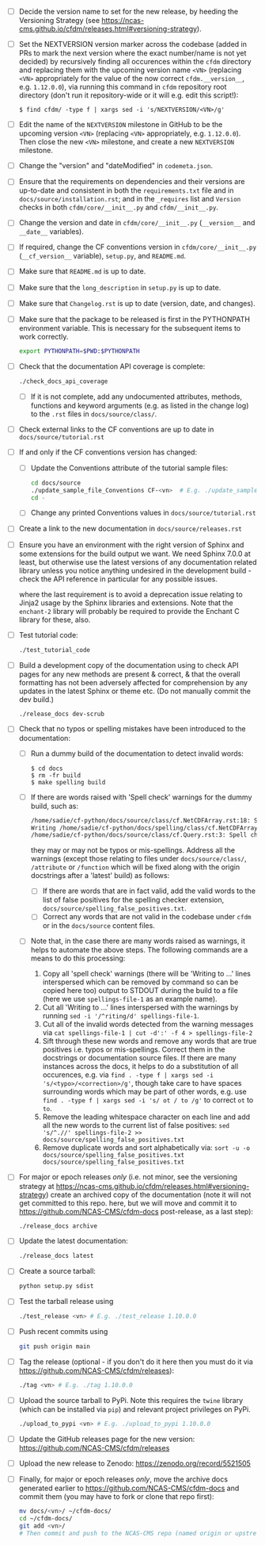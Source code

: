 - [ ] Decide the version name to set for the new release, by
  heeding the Versioning Strategy (see
  https://ncas-cms.github.io/cfdm/releases.html#versioning-strategy).

- [ ] Set the NEXTVERSION version marker across the codebase (added in PRs
  to mark the next version where the exact number/name is not yet
  decided) by recursively finding all occurences within the `cfdm`
  directory and replacing them with the upcoming version name `<VN>`
  (replacing `<VN>` appropriately for the value of the now correct
  `cfdm.__version__`, e.g. `1.12.0.0`), via running this command in
  `cfdm` repository root directory (don't run it repository-wide or it
  will e.g. edit this script!):

  ```console
  $ find cfdm/ -type f | xargs sed -i 's/NEXTVERSION/<VN>/g'
  ```

- [ ] Edit the name of the `NEXTVERSION` milestone in GitHub to be the
      upcoming version `<VN>` (replacing `<VN>` appropriately,
      e.g. `1.12.0.0`). Then close the new `<VN>` milestone, and create
      a new `NEXTVERSION` milestone.

- [ ] Change the "version" and "dateModified" in `codemeta.json`.

- [ ] Ensure that the requirements on dependencies and their versions are
  up-to-date and consistent in both the `requirements.txt` file and in
  `docs/source/installation.rst`; and in the `_requires` list and
  `Version` checks in both `cfdm/core/__init__.py` and
  `cfdm/__init__.py`.

- [ ] Change the version and date in `cfdm/core/__init__.py` (`__version__` and
  `__date__` variables).

- [ ] If required, change the CF conventions version in
  `cfdm/core/__init__.py` (`__cf_version__` variable), `setup.py`, and
  `README.md`.

- [ ] Make sure that `README.md` is up to date.

- [ ] Make sure that the `long_description` in `setup.py` is up to date.

- [ ] Make sure that `Changelog.rst` is up to date (version, date, and
  changes).

- [ ] Make sure that the package to be released is first in the PYTHONPATH
  environment variable. This is necessary for the subsequent items to
  work correctly.

  ```bash
  export PYTHONPATH=$PWD:$PYTHONPATH
  ```
  
- [ ] Check that the documentation API coverage is complete:

  ```bash
  ./check_docs_api_coverage
  ```

  - [ ] If it is not complete, add any undocumented attributes, methods,
    functions and keyword arguments (e.g. as listed in the change log)
    to the `.rst` files in `docs/source/class/`.

- [ ] Check external links to the CF conventions are up to date in
  `docs/source/tutorial.rst`

- [ ] If and only if the CF conventions version has changed:

  - [ ] Update the Conventions attribute of the tutorial sample files:
  
     ```bash
     cd docs/source
     ./update_sample_file_Conventions CF-<vn>  # E.g. ./update_sample_file_Conventions CF-1.10
     cd -
     ```
  - [ ] Change any printed Conventions values in `docs/source/tutorial.rst`
  
- [ ] Create a link to the new documentation in `docs/source/releases.rst`

- [ ] Ensure you have an environment with the right version of
  Sphinx and some extensions for the build output we want. We
  need Sphinx 7.0.0 at least, but otherwise use the latest
  versions of any documentation related library unless
  you notice anything undesired in the development build - check the
  API reference in particular for any possible issues.

  where the last requirement is to avoid a deprecation issue
  relating to Jinja2 usage by the Sphinx libraries and
  extensions. Note that the `enchant-2` library will probably
  be required to provide the Enchant C library for these, also.

- [ ] Test tutorial code:

  ```bash
  ./test_tutorial_code
  ```

- [ ] Build a development copy of the documentation using to check API
  pages for any new methods are present & correct, & that the overall
  formatting has not been adversely affected for comprehension by any
  updates in the latest Sphinx or theme etc. (Do not manually commit
  the dev build.)

  ```bash
  ./release_docs dev-scrub
  ```

- [ ] Check that no typos or spelling mistakes have been introduced to the
  documentation:

  - [ ] Run a dummy build of the documentation to detect invalid words:

     ```console
     $ cd docs
     $ rm -fr build
     $ make spelling build
     ```

  - [ ] If there are words raised with 'Spell check' warnings for the dummy
    build, such as:

    ```bash
    /home/sadie/cf-python/docs/source/class/cf.NetCDFArray.rst:18: Spell check: isw: element in the sequence isw the name of the group in which.
    Writing /home/sadie/cf-python/docs/spelling/class/cf.NetCDFArray.spelling
    /home/sadie/cf-python/docs/source/class/cf.Query.rst:3: Spell check: encapulates:  object encapulates a condition, such as.
    ```

    they may or may not be typos or mis-spellings. Address all the warnings
    (except those relating to files under `docs/source/class/`,
    `/attribute` or `/function` which will be fixed along with the origin
    docstrings after a 'latest' build) as follows:

    - [ ] If there are words that are in fact valid, add the valid words to
      the list of false positives for the spelling checker extension,
      `docs/source/spelling_false_positives.txt`.
    - [ ] Correct any words that are not valid in the codebase under `cfdm` or
      in the `docs/source` content files.

  - [ ] Note that, in the case there are many words raised as warnings, it
    helps to automate the above steps. The following commands are a means
    to do this processing:

    1. Copy all 'spell check' warnings (there will be 'Writing to ...' lines
       interspersed which can be removed by command so can be copied here too)
       output to STDOUT during the build to a file (here we use
       `spellings-file-1` as an example name).
    2. Cut all 'Writing to ...' lines interspersed with the warnings by
       running `sed -i '/^riting/d' spellings-file-1`.
    3. Cut all of the invalid words detected from the warning messages via
       `cat spellings-file-1 | cut -d':' -f 4 > spellings-file-2`
    4. Sift through these new words and remove any words that are true
       positives i.e. typos or mis-spellings. Correct them in the
       docstrings or documentation source files. If there are many
       instances across the docs, it helps to do a substitution of all
       occurences, e.g. via `find . -type f | xargs sed -i 's/<typo>/<correction>/g'`,
       though take care to have spaces surrounding words which may be
       part of other words, e.g. use
       `find . -type f | xargs sed -i 's/ ot / to /g'` to correct `ot` to `to`.
    5. Remove the leading whitespace character on each line and add
       all the new words to the current list of false positives:
       `sed 's/^.//' spellings-file-2 >> docs/source/spelling_false_positives.txt`
    6. Remove duplicate words and sort alphabetically via:
       `sort -u -o docs/source/spelling_false_positives.txt docs/source/spelling_false_positives.txt`

- [ ] For major or epoch releases *only* (i.e. not minor, see the versioning strategy at
  https://ncas-cms.github.io/cfdm/releases.html#versioning-strategy) create an archived copy
  of the documentation (note it will not get committed to this repo. here, but we will move and
  commit it to https://github.com/NCAS-CMS/cfdm-docs post-release, as a last step):

  ```bash
  ./release_docs archive
  ```

- [ ] Update the latest documentation:

  ```bash
  ./release_docs latest
  ```

- [ ] Create a source tarball:

  ```bash
  python setup.py sdist
  ```

- [ ] Test the tarball release using

  ```bash
  ./test_release <vn> # E.g. ./test_release 1.10.0.0
  ```

- [ ] Push recent commits using

  ```bash
  git push origin main
  ```
  
- [ ] Tag the release (optional - if you don't do it here then you must do
  it via https://github.com/NCAS-CMS/cfdm/releases):

  ```bash
  ./tag <vn> # E.g. ./tag 1.10.0.0
  ```
  
- [ ] Upload the source tarball to PyPi. Note this requires the `twine`
  library (which can be installed via `pip`) and relevant project
  privileges on PyPi.

  ```bash
  ./upload_to_pypi <vn> # E.g. ./upload_to_pypi 1.10.0.0
  ```

- [ ] Update the GitHub releases page for the new version:
  https://github.com/NCAS-CMS/cfdm/releases

- [ ] Upload the new release to Zenodo: https://zenodo.org/record/5521505

- [ ] Finally, for major or epoch releases *only*, move the archive docs generated earlier to
  https://github.com/NCAS-CMS/cfdm-docs and commit them (you may have to fork or clone
  that repo first):

  ```bash
  mv docs/<vn>/ ~/cfdm-docs/
  cd ~/cfdm-docs/
  git add <vn>/
  # Then commit and push to the NCAS-CMS repo (named origin or upstream as appropriate)
  ```
